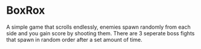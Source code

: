 # BoxRox
A simple game that scrolls endlessly, enemies spawn randomly from each side and you gain score by shooting them. There are 3 seperate boss 
fights that spawn in random order after a set amount of time.
